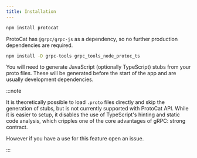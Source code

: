 ```yaml
---
title: Installation
---
```


```bash
npm install protocat
```

ProtoCat has `@grpc/grpc-js` as a dependency, so no further production dependencies are required.

```bash
npm install -D grpc-tools grpc_tools_node_protoc_ts
```

You will need to generate JavaScript (optionally TypeScript) stubs from your proto files.
These will be generated before the start of the app and are usually development dependencies.

:::note

It is theoretically possible to load `.proto` files directly and skip the generation of stubs, but is not currently supported with ProtoCat API. While it is easier to setup, it disables the use of TypeScript's hinting and static code analysis, which cripples one of the core advantages of gRPC: strong contract.

However if you have a use for this feature open an issue.

:::
